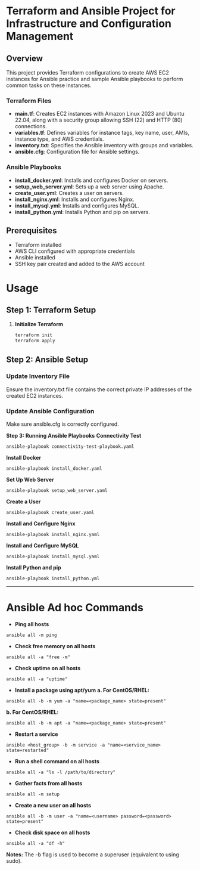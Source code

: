 # Terraform and Ansible Project for Infrastructure and Configuration Management
## Overview

This project provides Terraform configurations to create AWS EC2 instances for Ansible practice and sample Ansible playbooks to perform common tasks on these instances.

### Terraform Files
- **main.tf**: Creates EC2 instances with Amazon Linux 2023 and Ubuntu 22.04, along with a security group allowing SSH (22) and HTTP (80) connections.
- **variables.tf**: Defines variables for instance tags, key name, user, AMIs, instance type, and AWS credentials.
- **inventory.txt**: Specifies the Ansible inventory with groups and variables.
- **ansible.cfg**: Configuration file for Ansible settings.

### Ansible Playbooks
- **install_docker.yml**: Installs and configures Docker on servers.
- **setup_web_server.yml**: Sets up a web server using Apache.
- **create_user.yml**: Creates a user on servers.
- **install_nginx.yml**: Installs and configures Nginx.
- **install_mysql.yml**: Installs and configures MySQL.
- **install_python.yml**: Installs Python and pip on servers.

## Prerequisites
- Terraform installed
- AWS CLI configured with appropriate credentials
- Ansible installed
- SSH key pair created and added to the AWS account

# Usage
## Step 1: Terraform Setup

1. **Initialize Terraform**

   ```bash
   terraform init
   terraform apply

## Step 2: Ansible Setup
### Update Inventory File
Ensure the inventory.txt file contains the correct private IP addresses of the created EC2 instances.

### Update Ansible Configuration
Make sure ansible.cfg is correctly configured.

**Step 3: Running Ansible Playbooks**
**Connectivity Test**
```
ansible-playbook connectivity-test-playbook.yaml
```

**Install Docker**
```
ansible-playbook install_docker.yaml
```

**Set Up Web Server**

```
ansible-playbook setup_web_server.yaml
```

**Create a User**

```
ansible-playbook create_user.yaml
```

**Install and Configure Nginx**

```
ansible-playbook install_nginx.yaml
```

**Install and Configure MySQL**

```
ansible-playbook install_mysql.yaml
```

**Install Python and pip**

```
ansible-playbook install_python.yml
```

************************************************************************************************


# Ansible Ad hoc Commands
- **Ping all hosts**
```
ansible all -m ping
```
- **Check free memory on all hosts**
```
ansible all -a "free -m"
```
- **Check uptime on all hosts**
```
ansible all -a "uptime"
```
- **Install a package using apt/yum**
**a. For CentOS/RHEL:**
```
ansible all -b -m yum -a "name=<package_name> state=present"
```
**b. For CentOS/RHEL:**
```
ansible all -b -m apt -a "name=<package_name> state=present"
```
- **Restart a service**
```
ansible <host_group> -b -m service -a "name=<service_name> state=restarted"
```
- **Run a shell command on all hosts**
```
ansible all -a "ls -l /path/to/directory"
```
- **Gather facts from all hosts**
```
ansible all -m setup
```
- **Create a new user on all hosts**
```
ansible all -b -m user -a "name=<username> password=<password> state=present"
```
- **Check disk space on all hosts**
```
ansible all -a "df -h"
```
**Notes:** The -b flag is used to become a superuser (equivalent to using sudo).





